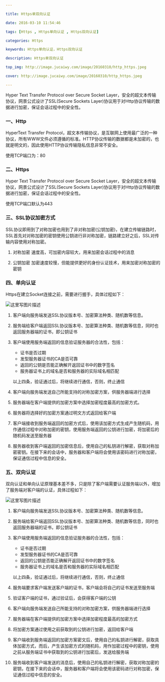 ```yaml
---

title: Https单双向认证

date: 2016-03-10 11:54:46

tags: [Https , Https单向认证 , Https双向认证]

categories: Https

keywords: Https单向认证，Https双向认证

description: Https单双向认证

top_img: http://image.jucaiwy.com/image/20160310/http_https.jpeg

cover: http://image.jucaiwy.com/image/20160310/http_https.jpeg

---
```



Hyper Text Transfer Protocol over Secure Socket Layer，安全的超文本传输协议，网景公式设计了SSL(Secure Sockets Layer)协议用于对Http协议传输的数据进行加密，保证会话过程中的安全性。


### 一、Http
HyperText Transfer Protocol，超文本传输协议，是互联网上使用最广泛的一种协议，所有WWW文件必须遵循的标准。HTTP协议传输的数据都是未加密的，也就是明文的，因此使用HTTP协议传输隐私信息非常不安全。

使用TCP端口为：80

### 二、Https

Hyper Text Transfer Protocol over Secure Socket Layer，安全的超文本传输协议，网景公式设计了SSL(Secure Sockets Layer)协议用于对Http协议传输的数据进行加密，保证会话过程中的安全性。

使用TCP端口默认为443

### 三、SSL协议加密方式
SSL协议即用到了对称加密也用到了非对称加密(公钥加密)，在建立传输链路时，SSL首先对对称加密的密钥使用公钥进行非对称加密，链路建立好之后，SSL对传输内容使用对称加密。

1. 对称加密
	速度高，可加密内容较大，用来加密会话过程中的消息

2. 公钥加密
	加密速度较慢，但能提供更好的身份认证技术，用来加密对称加密的密钥

### 四、单向认证

Https在建立Socket连接之前，需要进行握手，具体过程如下：

![这里写图片描述](http://image.jucaiwy.com/image/20160310/single.jpg)

1. 客户端向服务端发送SSL协议版本号、加密算法种类、随机数等信息。
2. 服务端给客户端返回SSL协议版本号、加密算法种类、随机数等信息，同时也返回服务器端的证书，即公钥证书
3. 客户端使用服务端返回的信息验证服务器的合法性，包括：

	- 证书是否过期 
	- 发型服务器证书的CA是否可靠
	- 返回的公钥是否能正确解开返回证书中的数字签名
	- 服务器证书上的域名是否和服务器的实际域名相匹配
 
	以上四条，验证通过后，将继续进行通信，否则，终止通信
4. 客户端向服务端发送自己所能支持的对称加密方案，供服务器端进行选择
5. 服务器端在客户端提供的加密方案中选择加密程度最高的加密方式。
6. 服务器将选择好的加密方案通过明文方式返回给客户端
7. 客户端接收到服务端返回的加密方式后，使用该加密方式生成产生随机码，用作通信过程中对称加密的密钥，使用服务端返回的公钥进行加密，将加密后的随机码发送至服务器
8. 服务器收到客户端返回的加密信息后，使用自己的私钥进行解密，获取对称加密密钥。在接下来的会话中，服务器和客户端将会使用该密码进行对称加密，保证通信过程中信息的安全。


### 五、双向认证

双向认证和单向认证原理基本差不多，只是除了客户端需要认证服务端以外，增加了服务端对客户端的认证，具体过程如下：

![这里写图片描述](http://image.jucaiwy.com/image/20160310/two_way.jpg)


1. 客户端向服务端发送SSL协议版本号、加密算法种类、随机数等信息。
2. 服务端给客户端返回SSL协议版本号、加密算法种类、随机数等信息，同时也返回服务器端的证书，即公钥证书
3. 客户端使用服务端返回的信息验证服务器的合法性，包括：

	- 证书是否过期 
	- 发型服务器证书的CA是否可靠
	- 返回的公钥是否能正确解开返回证书中的数字签名
	- 服务器证书上的域名是否和服务器的实际域名相匹配
 
	以上四条，验证通过后，将继续进行通信，否则，终止通信
4. 服务端要求客户端发送客户端的证书，客户端会将自己的证书发送至服务端
5. 验证客户端的证书，通过验证后，会获得客户端的公钥
6. 客户端向服务端发送自己所能支持的对称加密方案，供服务器端进行选择
7. 服务器端在客户端提供的加密方案中选择加密程度最高的加密方式
8. 将加密方案通过使用之前获取到的公钥进行加密，返回给客户端
9. 客户端收到服务端返回的加密方案密文后，使用自己的私钥进行解密，获取具体加密方式，而后，产生该加密方式的随机码，用作加密过程中的密钥，使用之前从服务端证书中获取到的公钥进行加密后，发送给服务端
10. 服务端收到客户端发送的消息后，使用自己的私钥进行解密，获取对称加密的密钥，在接下来的会话中，服务器和客户端将会使用该密码进行对称加密，保证通信过程中信息的安全。
